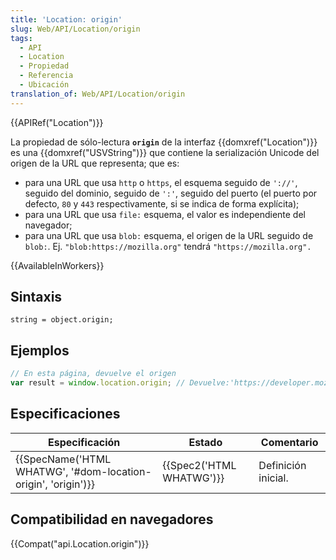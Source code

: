 ```yaml
---
title: 'Location: origin'
slug: Web/API/Location/origin
tags:
  - API
  - Location
  - Propiedad
  - Referencia
  - Ubicación
translation_of: Web/API/Location/origin
---
```


{{APIRef("Location")}}

La propiedad de sólo-lectura **`origin`** de la interfaz {{domxref("Location")}} es una {{domxref("USVString")}} que contiene la serialización Unicode del origen de la URL que representa; que es:

- para una URL que usa `http` o `https`, el esquema seguido de `'://'`, seguido del dominio, seguido de `':'`, seguido del puerto (el puerto por defecto, `80` y `443` respectivamente, si se indica de forma explícita);
- para una URL que usa `file:` esquema, el valor es independiente del navegador;
- para una URL que usa `blob:` esquema, el origen de la URL seguido de `blob:`. Ej. `"blob:https://mozilla.org"` tendrá `"https://mozilla.org".`

{{AvailableInWorkers}}

## Sintaxis

```
string = object.origin;
```

## Ejemplos

```js
// En esta página, devuelve el origen
var result = window.location.origin; // Devuelve:'https://developer.mozilla.org'
```

## Especificaciones

| Especificación                                                                   | Estado                           | Comentario          |
| -------------------------------------------------------------------------------- | -------------------------------- | ------------------- |
| {{SpecName('HTML WHATWG', '#dom-location-origin', 'origin')}} | {{Spec2('HTML WHATWG')}} | Definición inicial. |

## Compatibilidad en navegadores

{{Compat("api.Location.origin")}}
